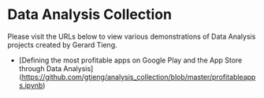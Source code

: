 # Data Analysis Collection

Please visit the URLs below to view various demonstrations of Data Analysis projects created by Gerard Tieng.

- [Defining the most profitable apps on Google Play and the App Store through Data Analysis] (https://github.com/gtieng/analysis_collection/blob/master/profitableapps.ipynb)
